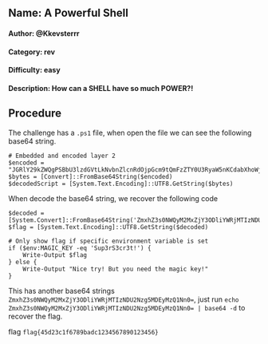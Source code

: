 ## Name: A Powerful Shell
#### Author: @Kkevsterrr
#### Category: rev
#### Difficulty: easy
#### Description: How can a SHELL have so much POWER?! 


## Procedure
The challenge has a ```.ps1``` file, when open the file we can see the following base64 string.
```
# Embedded and encoded layer 2
$encoded = "JGRlY29kZWQgPSBbU3lzdGVtLkNvbnZlcnRdOjpGcm9tQmFzZTY0U3RyaW5nKCdabXhoWjNzME5XUXlNMk14WmpZM09EbGlZV1JqTVRJek5EVTJOemc1TURFeU16UTFObjA9JykNCiRmbGFnID0gW1N5c3RlbS5UZXh0LkVuY29kaW5nXTo6VVRGOC5HZXRTdHJpbmcoJGRlY29kZWQpDQoNCiMgT25seSBzaG93IGZsYWcgaWYgc3BlY2lmaWMgZW52aXJvbm1lbnQgdmFyaWFibGUgaXMgc2V0DQppZiAoJGVudjpNQUdJQ19LRVkgLWVxICdTdXAzclMzY3IzdCEnKSB7DQogICAgV3JpdGUtT3V0cHV0ICRmbGFnDQp9IGVsc2Ugew0KICAgIFdyaXRlLU91dHB1dCAiTmljZSB0cnkhIEJ1dCB5b3UgbmVlZCB0aGUgbWFnaWMga2V5ISINCn0="
$bytes = [Convert]::FromBase64String($encoded)
$decodedScript = [System.Text.Encoding]::UTF8.GetString($bytes)
```

When decode the base64 string, we recover the following code 
```
$decoded = [System.Convert]::FromBase64String('ZmxhZ3s0NWQyM2MxZjY3ODliYWRjMTIzNDU2Nzg5MDEyMzQ1Nn0=')
$flag = [System.Text.Encoding]::UTF8.GetString($decoded)

# Only show flag if specific environment variable is set
if ($env:MAGIC_KEY -eq 'Sup3rS3cr3t!') {
    Write-Output $flag
} else {
    Write-Output "Nice try! But you need the magic key!"
}
```

This has another base64 strings ```ZmxhZ3s0NWQyM2MxZjY3ODliYWRjMTIzNDU2Nzg5MDEyMzQ1Nn0=```, just run ```echo ZmxhZ3s0NWQyM2MxZjY3ODliYWRjMTIzNDU2Nzg5MDEyMzQ1Nn0= | base64 -d``` to recover the flag.

flag ```flag{45d23c1f6789badc1234567890123456}```
